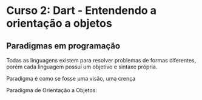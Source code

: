 # Curso 2: Dart - Entendendo a orientação a objetos

## Paradigmas em programação
<p> Todas as linguagens existem para resolver problemas de formas diferentes, porém cada linguagem possuí um objetivo e sintaxe própria.</p>
<p> Paradigma é como se fosse uma visão, uma crença</p>
<p> Paradigma de Orientação a Objetos: </p>
